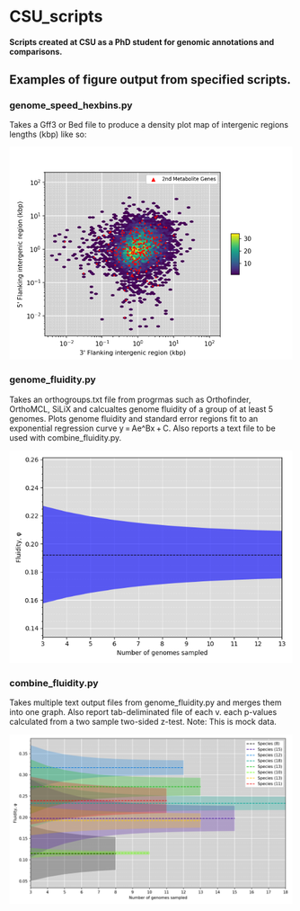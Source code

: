 # CSU_scripts
#### Scripts created at CSU as a PhD student for genomic annotations and comparisons.

## Examples of figure output from specified scripts.

### genome_speed_hexbins.py
Takes a Gff3 or Bed file to produce a density plot map of intergenic regions lengths (kbp) like so:

![Hexbins](https://github.com/PlantDr430/images/blob/master/metabolite_speed.png)


### genome_fluidity.py
Takes an orthogroups.txt file from progrmas such as Orthofinder, OrthoMCL, SiLiX and calcualtes genome fluidity of a group of at least 5 genomes. Plots genome fluidity and standard error regions fit to an exponential regression curve y = Ae^Bx + C. Also reports a text file to be used with combine_fluidity.py.

![Single_fluidity](https://github.com/PlantDr430/images/blob/master/Species_9_pangenome_fluidity.png)

### combine_fluidity.py
Takes multiple text output files from genome_fluidity.py and merges them into one graph. Also report tab-deliminated file of each v. each p-values calculated from a two sample two-sided z-test. Note: This is mock data.

![Combined_fluidity](https://github.com/PlantDr430/images/blob/master/Example_combined_fluidity.png)

